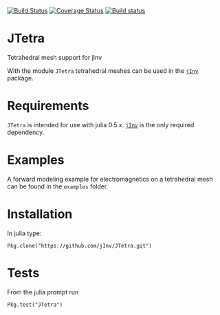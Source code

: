 [![Build Status](https://travis-ci.org/cschwarzbach/JTetra.svg?branch=master)](https://travis-ci.org/cschwarzbach/JTetra)
[![Coverage Status](https://coveralls.io/repos/github/cschwarzbach/JTetra/badge.svg?branch=master)](https://coveralls.io/github/cschwarzbach/JTetra?branch=master)
[![Build status](https://ci.appveyor.com/api/projects/status/u4gaso4i7kx3iivo/branch/master?svg=true)](https://ci.appveyor.com/project/cschwarzbach/jtetra/branch/master)

# JTetra
Tetrahedral mesh support for jInv

With the module `JTetra` tetrahedral meshes can be used in the [`jInv`](https://github.com/JuliaInv/jInv.jl) package.

# Requirements

`JTetra` is intended for use with julia 0.5.x. [`jInv`](https://github.com/JuliaInv/jInv.jl) is the only required dependency.

# Examples

A forward modeling example for electromagnetics on a tetrahedral mesh can be found in the `examples` folder.

# Installation

In julia type:
```
Pkg.clone("https://github.com/jInv/JTetra.git")
```

# Tests

From the julia prompt run
```
Pkg.test("JTetra")
```
